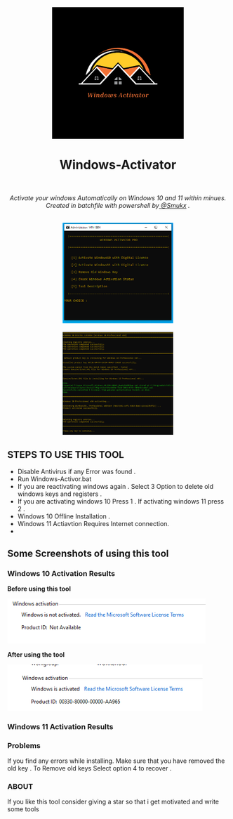 <div align="center">
  <img width="300px" src="image/windows-activator-logo.png" />
  <h1>Windows-Activator</h1>
  <br>
  <p><i> Activate your windows Automatically on Windows 10 and 11 within minues. 
  <br>
    Created in batchfile with powershell by<a href="https://twitter.com/Smukx07"> @Smukx</a> .</i></p>
  <br/>
  <img src="image/main.PNG" width=50%/><br><br>
  <img src="image/windows10activation.PNG" width=50%/>
  
  <b><i></i></b>
</div>

## STEPS TO USE THIS TOOL

* Disable Antivirus if any Error was found .
* Run Windows-Activor.bat
* If you are reactivating windows again . Select 3 Option to delete old windows keys and registers .
* If you are activating windows 10 Press 1 . If activating windows 11 press 2 .
* Windows 10 Offline Installation .
* Windows 11 Actiavtion Requires Internet connection.
* 
## Some Screenshots of using this tool

### Windows 10 Activation Results

**Before using this tool**

<img src="image/windows10.PNG"/> 

**After using the tool**

<img src="image/win10activationproof2.PNG" />

### Windows 11 Activation Results


### Problems 

If you find any errors while installing. Make sure that you have removed the old key .
To Remove old keys Select option 4 to recover .

### ABOUT

If you like this tool consider giving a star so that i get motivated and write some tools

